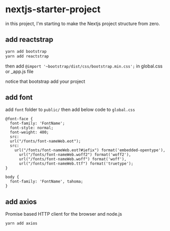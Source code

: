 # nextjs-starter-project
in this project, I'm starting to make the Nextjs project structure from zero.

## add reactstrap 
```bash
yarn add bootstrap
yarn add reactstrap 
```
then  add ``` @import '~bootstrap/dist/css/bootstrap.min.css'; ``` in global.css or _app.js file


notice that bootstrap add your project

## add font

add ```font``` folder to ```public/``` then add below code to ```global.css```

```
@font-face {
  font-family: 'FontName';
  font-style: normal;
  font-weight: 400;
  src:
  url("/fonts/font-nameWeb.eot");
  src:
    url("/fonts/font-nameWeb.eot?#iefix") format('embedded-opentype'),
      url("/fonts/font-nameWeb.woff2") format('woff2'),
      url("/fonts/font-nameWeb.woff") format('woff'),
      url("/fonts/font-nameWeb.ttf") format('truetype');
}

body {
  font-family: 'FontName', tahoma;
}
```
## add axios

Promise based HTTP client for the browser and node.js

```
yarn add axios
```
